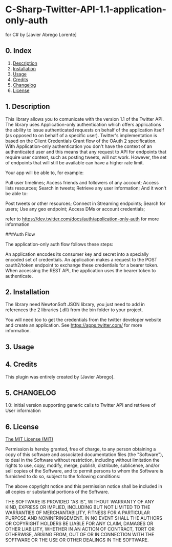 # C-Sharp-Twitter-API-1.1-application-only-auth
for C#  by [Javier Abrego Lorente]

## 0. Index

1. [Description](#1-description)
2. [Installation](#2-installation)	
3. [Usage](#3-usage)
4. [Credits](#5-credits)
5. [Changelog](#6-changelog)
6. [License](#7-license)


## 1. Description

This library allows you to comunicate with the version 1.1 of the Twitter API. The library uses Application-only authentication which offers applications the ability to issue authenticated requests on behalf of the application itself (as opposed to on behalf of a specific user). Twitter's implementation is based on the Client Credentials Grant flow of the OAuth 2 specification.
With Application-only authentication you don't have the context of an authenticated user and this means that any request to API for endpoints that require user context, such as posting tweets, will not work. However, the set of endpoints that will still be available can have a higher rate limit.

Your app will be able to, for example:

Pull user timelines;
Access friends and followers of any account;
Access lists resources;
Search in tweets;
Retrieve any user information;
And it won't be able to:

Post tweets or other resources;
Connect in Streaming endpoints;
Search for users;
Use any geo endpoint;
Access DMs or account credentials;

refer to https://dev.twitter.com/docs/auth/application-only-auth for more information

###Auth Flow

The application-only auth flow follows these steps:

An application encodes its consumer key and secret into a specially encoded set of credentials.
An application makes a request to the POST oauth2/token endpoint to exchange these credentials for a bearer token.
When accessing the REST API, the application uses the bearer token to authenticate.

## 2. Installation

The library need NewtonSoft JSON library, you just need to add in references the 2 libraries (.dll) from the bin folder to your project.

You will need too to get the credentials from the twitter developer website and create an application. See https://apps.twitter.com/ for more information.

## 3. Usage


## 4. Credits
This plugin was  entirely created by [Javier Abrego].


## 5. CHANGELOG

1.0: initial version supporting generic calls to Twitter API and retrieve of User information

## 6. License

[The MIT License (MIT)](http://www.opensource.org/licenses/mit-license.html)

Permission is hereby granted, free of charge, to any person obtaining a copy
of this software and associated documentation files (the "Software"), to deal
in the Software without restriction, including without limitation the rights
to use, copy, modify, merge, publish, distribute, sublicense, and/or sell
copies of the Software, and to permit persons to whom the Software is
furnished to do so, subject to the following conditions:

The above copyright notice and this permission notice shall be included in
all copies or substantial portions of the Software.

THE SOFTWARE IS PROVIDED "AS IS", WITHOUT WARRANTY OF ANY KIND, EXPRESS OR
IMPLIED, INCLUDING BUT NOT LIMITED TO THE WARRANTIES OF MERCHANTABILITY,
FITNESS FOR A PARTICULAR PURPOSE AND NONINFRINGEMENT. IN NO EVENT SHALL THE
AUTHORS OR COPYRIGHT HOLDERS BE LIABLE FOR ANY CLAIM, DAMAGES OR OTHER
LIABILITY, WHETHER IN AN ACTION OF CONTRACT, TORT OR OTHERWISE, ARISING FROM,
OUT OF OR IN CONNECTION WITH THE SOFTWARE OR THE USE OR OTHER DEALINGS IN
THE SOFTWARE.
